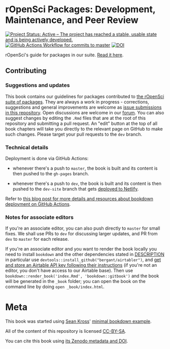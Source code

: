rOpenSci Packages: Development, Maintenance, and Peer Review
=============================================================

[![Project Status: Active – The project has reached a stable, usable state and is being actively developed.](https://www.repostatus.org/badges/latest/active.svg)](https://www.repostatus.org/#active) 
[![GitHub Actions Workflow for commits to master](https://github.com/ropensci/dev_guide/workflows/Render-Book-from-master/badge.svg)](https://github.com/ropensci/dev_guide/actions?query=workflow%3ARender-Book-from-master)
[![DOI](https://zenodo.org/badge/126815002.svg)](https://zenodo.org/badge/latestdoi/126815002)

rOpenSci's guide for packages in our suite. [Read it here](https://devguide.ropensci.org/).

## Contributing

### Suggestions and updates

This book contains our guidelines for packages contributed to [the rOpenSci suite of packages](https://ropensci.org/packages/). They are always a work in progress - corrections, suggestions and general improvements are welcome as [issue submissions in this repository](https://github.com/ropensci/dev_guide/issues/new). Open discussions are welcome in our [forum](https://discuss.ropensci.org/). You can also suggest changes by editing the `.Rmd` files that are at the root of this repository and submitting a pull request.  An "edit" button at the top of all book chapters will take you directly to the relevant page on GitHub to make such changes. Please target your pull requests to the `dev` branch.

### Technical details

Deployment is done via GitHub Actions: 

* whenever there's a push to `master`, the book is built and its content is then pushed to the `gh-pages` branch.

* whenever there's a push to `dev`, the book is built and its content is then pushed to the `dev-site` branch that gets [deployed to Netlify](https://devdevguide.netlify.com/).

Refer to [this blog post for more details and resources about bookdown deployment on GitHub Actions](https://ropensci.org/blog/2020/04/07/bookdown-learnings/#5-how-to-deploy-a-preview-of-the-book-for-pull-requests).

### Notes for associate editors

If you're an associate editor, you can also push directly to `master` for small fixes. We shall use PRs to `dev` for discussing larger updates, and PR from `dev` to `master` for each release.

If you're an associate editor and you want to render the book locally you need to install `bookdown` and the other dependencies stated in [DESCRIPTION](DESCRIPTION) in particular use `devtools::install_github("bergant/airtabler")`, and [get and store an Airtable API key following their instructions](https://github.com/bergant/airtabler#get-and-store-the-api-key) (if you're not an editor, you don't have access to our Airtable base). Then use `bookdown::render_book('index.Rmd', 'bookdown::gitbook')` and the book will be generated in the `_book` folder; you can open the book on the command line by doing `open _book/index.html`.

# Meta

This book was started using [Sean Kross](https://github.com/seankross)' [minimal bookdown example](https://github.com/seankross/bookdown-start).

All of the content of this repository is licensed 
[CC-BY-SA](https://creativecommons.org/publicdomain/zero/1.0/).

You can cite this book using [its Zenodo metadata and DOI](https://doi.org/10.5281/zenodo.2553043).

